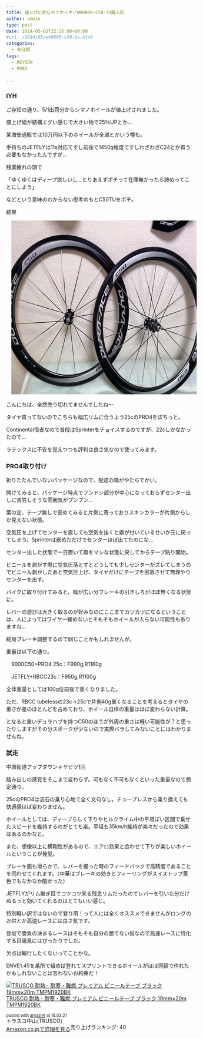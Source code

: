 ```yaml
---
title: 値上げに釣られてホイホイWH9000-C50-TU購入記
author: admin
type: post
date: 2014-05-02T22:26:00+00:00
#url: /2014/05/wh9000-c50-tu.html
categories:
  - 未分類
tags:
  - REVIEW
  - ROAD

---
```

### IYH

ご存知の通り、5/1出荷分からシマノホイールが値上げされました。

値上げ幅が結構エグい感じで大きい物で25％UPとか…

某激安通販では10万円以下のホイールが全滅とかいう噂も。

手持ちのJETFLYは11s対応ですし前後で1450g程度ですしわざわざC24とか買う必要もなかったんですが…

残業疲れの頭で

「ゆくゆくはディープ欲しいし…とりあえずポチって在庫無かったら諦めってことにしよう」

などという意味のわからない思考のもとC50TUをポチ。

結果

<div class="separator" style="clear: both; text-align: center;">
</div>

<div class="separator" style="clear: both; text-align: center;">
  <a href="IMG_20140422_202758.jpg" imageanchor="1" style="margin-left: 1em; margin-right: 1em;"><img border="0" height="472" src="./IMG_20140422_202758.jpg" width="640" /></a>
</div>

こんにちは、全然売り切れてませんでしたね～

タイヤ買ってないのでこちらも幅広リムに合うよう25cのPRO4をぽちっと。

Continental信者なので普段はSprinterをチョイスするのですが、22cしかなかったので…

ラテックスに不安を覚えつつも評判は良さ気なので使ってみます。

### PRO4取り付け

折りたたんでいないパッケージなので、配送の箱がやたらでかい。

開けてみると、パッケージ時点でフンドシ部分が中心になっておらずセンター出しに苦労しそうな雰囲気がプンプン…

案の定、テープ無しで嵌めてみると片側に寄っておりスキンカラーが片側からしか見えない状態。

空気圧を上げてセンターを直しても空気を抜くと癖が付いているせいか元に戻ってしまう。Sprinterは嵌めただけでセンターほぼ出てたのにな…

センター出した状態で一日置いて癖をマシな状態に戻してからテープ貼り開始。

ビニールを剥がす際に空気圧落とすとどうしても少しセンターがズレてしまうのでビニール剥がしたあと空気圧上げ、タイヤだけにテープを密着させて無理やりセンターを出す。

バイクに取り付けてみると、幅が広い分ブレーキの引きしろがほぼ無くなる状態に。

レバーの遊びは大きく取るのが好みなのにここまでカツカツになるということは、人によってはワイヤー緩めないとそもそもホイールが入らない可能性もありますね…

結局ブレーキ調整するので同じことかもしれませんが。

重量は以下の通り。

　9000C50+PRO4 25c：F990g,R1160g

　JETFLY+RBCC23c：F950g,R1100g

全体重量としては100g位前後で重くなりました。

ただ、RBCC tubelessの23c→25cで片側40g重くなることを考えるとタイヤの重さが差のほとんどを占めており、ホイール自体の重量はほぼ変わらない計算。

となると重いデュラハブを持つC50のほうが外周の重さは軽い可能性が？と思ったりしますがその分スポークが少ないので実際バラしてみないことにはわかりませんね。

### 試走

中原街道アップダウン＋ヤビツ1回

踏み出しの感覚をそこまで変わらず。可もなく不可もなくといった重量なので想定通り。

25cのPRO4は流石の乗り心地で全く文句なし。チューブレスから乗り換えても快適感ほぼ変わりません。

ホイールとしては、ディープらしく下りやヒルクライム中の平坦ぽい区間で乗せたスピードを維持するのがとても楽。平坦も35km/h維持が楽々だったので効果はあるのかなと。

また、想像以上に横剛性があるので、エアロ効果と合わせて下りが楽しいホイールということが発覚。

ブレーキ面も滑らかで、レバーを握った時のフィードバックで高精度であることを伺わせてくれます。（中華はブレーキの効きとフィーリングがスイストップ黄色でもなかなか酷かった）

JETFLYがリム継ぎ目でコツコツ来る残念リムだったのでレバーを引いた分だけぬるっと効いてくれるのはとてもいい感じ。

特別軽い訳ではないので登り用！って人には全くオススメできませんがロングのお供とか高速レースには良さ気です。

登坂で勝負の決まるレースはそもそも自分の勝てない奴なので高速レースに特化する目論見にはぴったりでした。

欠点は輪行したくないってことかな。

ENVE1.45を某所で組めば登れてスプリントできるホイールがほぼ同額で作れたかもしれないことは言わないお約束だ！



<div class="amazlet-box" style="margin-bottom:0px;">
  <div class="amazlet-image" style="float:left;margin:0px 12px 1px 0px;">
    <a href="http://www.amazon.co.jp/exec/obidos/ASIN/B007Q62ALI/gensobunya-22/ref=nosim/" name="amazletlink" target="_blank"><img src="https://images-fe.ssl-images-amazon.com/images/I/31Z5-BtPYeL._SL160_.jpg" alt="TRUSCO 耐熱・耐寒・難燃 プレミアム ビニールテープ ブラック 19mm×20m TMPM1920BK" style="border: none;" /></a>
  </div>

  <div class="amazlet-info" style="line-height:120%; margin-bottom: 10px">
    <div class="amazlet-name" style="margin-bottom:10px;line-height:120%">
<a href="http://www.amazon.co.jp/exec/obidos/ASIN/B007Q62ALI/gensobunya-22/ref=nosim/" name="amazletlink" target="_blank">TRUSCO 耐熱・耐寒・難燃 プレミアム ビニールテープ ブラック 19mm×20m TMPM1920BK</a></p>

<div class="amazlet-powered-date" style="font-size:80%;margin-top:5px;line-height:120%">
  posted with <a href="http://www.amazlet.com/" title="amazlet" target="_blank">amazlet</a> at 16.03.21
</div>


<div class="amazlet-detail">
トラスコ中山(TRUSCO) <br />売り上げランキング: 40


<div class="amazlet-sub-info" style="float: left;">
<div class="amazlet-link" style="margin-top: 5px">
  <a href="http://www.amazon.co.jp/exec/obidos/ASIN/B007Q62ALI/gensobunya-22/ref=nosim/" name="amazletlink" target="_blank">Amazon.co.jpで詳細を見る</a>
</div>

  </div>

  <div class="amazlet-footer" style="clear: left">
  </div>
</div>

